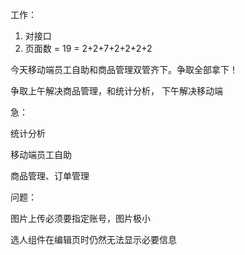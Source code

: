工作：

1. 对接口
2. 页面数 = 19 = 2+2+7+2+2+2+2



今天移动端员工自助和商品管理双管齐下。争取全部拿下！

争取上午解决商品管理，和统计分析， 下午解决移动端

急：

统计分析

移动端员工自助

商品管理、订单管理

问题： 

图片上传必须要指定账号，图片极小

选人组件在编辑页时仍然无法显示必要信息

